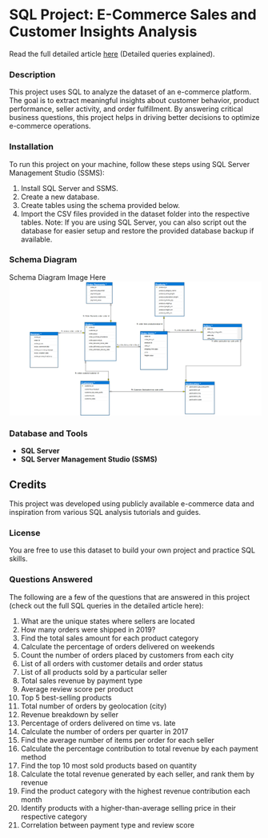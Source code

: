 # SQL Project: E-Commerce Sales and Customer Insights Analysis
Read the full detailed article [here](https://treasarose.github.io/sql_sample_project/sql_query_results_collapsible.html) (Detailed queries explained).

### Description
This project uses SQL to analyze the dataset of an e-commerce platform. The goal is to extract meaningful insights about customer behavior, product performance, seller activity, and order fulfillment. By answering critical business questions, this project helps in driving better decisions to optimize e-commerce operations.

### Installation
To run this project on your machine, follow these steps using SQL Server Management Studio (SSMS):

  1. Install SQL Server and SSMS.
  2. Create a new database.
  3. Create tables using the schema provided below.
  4. Import the CSV files provided in the dataset folder into the respective tables.
Note: If you are using SQL Server, you can also script out the database for easier setup and restore the provided database backup if available.

### Schema Diagram
Schema Diagram Image Here 
![Referance image](/SchemaDiagram.png)

### Database and Tools
- **SQL Server**
- **SQL Server Management Studio (SSMS)**
## Credits
This project was developed using publicly available e-commerce data and inspiration from various SQL analysis tutorials and guides.

### License
You are free to use this dataset to build your own project and practice SQL skills.

### Questions Answered
The following are a few of the questions that are answered in this project (check out the full SQL queries in the detailed article here):

1. What are the unique states where sellers are located
2. How many orders were shipped in 2019?
3. Find the total sales amount for each product category
4. Calculate the percentage of orders delivered on weekends
5. Count the number of orders placed by customers from each city
6. List of all orders with customer details and order status 
7. List of all products sold by a particular seller
8. Total sales revenue by payment type
9. Average review score per product
10. Top 5 best-selling products
11. Total number of orders by geolocation (city)
12. Revenue breakdown by seller
13. Percentage of orders delivered on time vs. late
14. Calculate the number of orders per quarter in 2017
15. Find the average number of items per order for each seller
16. Calculate the percentage contribution to total revenue by each payment method
17. Find the top 10 most sold products based on quantity
18. Calculate the total revenue generated by each seller, and rank them by revenue
19. Find the product category with the highest revenue contribution each month
20. Identify products with a higher-than-average selling price in their respective category
21. Correlation between payment type and review score
